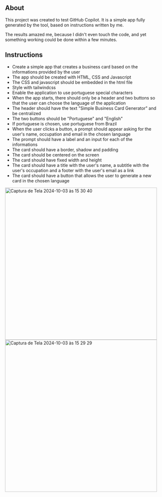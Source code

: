 ## About 

This project was created to test GitHub Copilot. It is a simple app fully generated by the tool, based on instructions written by me. 

The results amazed me, because I didn't even touch the code, and yet something working could be done within a few minutes.

## Instructions

- Create a simple app that creates a business card based on the informations provided by the user
- The app should be created with HTML, CSS and Javascript
- The CSS and javascript should be embedded in the html file
- Style with tailwindcss
- Enable the application to use portuguese special characters
- When the app starts, there should only be a header and two buttons so that the user can choose the language of the application
- The header should have the text "Simple Business Card Generator" and be centralized
- The two buttons should be "Portuguese" and "English"
- If portuguese is chosen, use portuguese from Brazil       
- When the user clicks a button, a prompt should appear asking for the user's name, occupation and email in the chosen language
- The prompt should have a label and an input for each of the informations 
- The card should have a border, shadow and padding 
- The card should be centered on the screen
- The card should have fixed width and height
- The card should have a title with the user's name, a subtitle with the user's occupation and a footer with the user's email as a link
- The card should have a button that allows the user to generate a new card in the chosen language
  

<img width="499" alt="Captura de Tela 2024-10-03 às 15 30 40" src="https://github.com/user-attachments/assets/e8baf556-8c32-4088-b77e-3ca03139878e">
<img width="499" alt="Captura de Tela 2024-10-03 às 15 29 29" src="https://github.com/user-attachments/assets/eb40f72a-7264-4fa7-9e59-1f18361ab18d">
